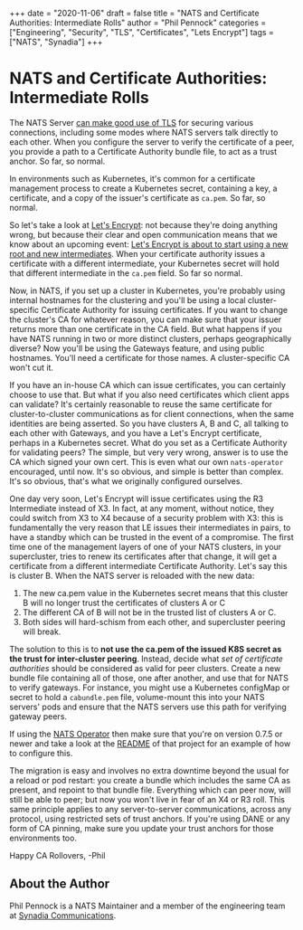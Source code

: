 +++ date = "2020-11-06" draft = false title = "NATS and Certificate Authorities: Intermediate Rolls" author = "Phil Pennock" categories = ["Engineering", "Security", "TLS", "Certificates", "Lets Encrypt"] tags = ["NATS", "Synadia"] +++


NATS and Certificate Authorities: Intermediate Rolls
====================================================

The NATS Server [can make good use of TLS](https://docs.nats.io/nats-server/configuration/securing_nats/tls)
for securing various connections, including some modes where NATS servers talk
directly to each other. When you configure the server to verify the certificate of a peer, you provide
a path to a Certificate Authority bundle file, to act as a trust anchor.  So
far, so normal.

In environments such as Kubernetes, it's common for a certificate management
process to create a Kubernetes secret, containing a key, a certificate, and a
copy of the issuer's certificate as `ca.pem`.  So far, so normal.

So let's take a look at
[Let's Encrypt](https://letsencrypt.org/):
not because they're doing anything wrong, but because their clear and open
communication means that we know about an upcoming event:
[Let's Encrypt is about to start using a new root and new intermediates](https://letsencrypt.org/2020/09/17/new-root-and-intermediates.html). When your certificate authority issues a certificate with a different
intermediate, your Kubernetes secret will hold that different intermediate in
the `ca.pem` field. So far so normal.

Now, in NATS, if you set up a cluster in Kubernetes, you're probably using
internal hostnames for the clustering and you'll be using a local
cluster-specific Certificate Authority for issuing certificates.  If you want
to change the cluster's CA for whatever reason, you can make sure that your
issuer returns more than one certificate in the CA field. But what happens if you have NATS running in two or more distinct clusters,
perhaps geographically diverse? Now you'll be using the Gateways feature, and using public hostnames.  You'll
need a certificate for those names.  A cluster-specific CA won't cut it.

If you have an in-house CA which can issue certificates, you can certainly
choose to use that.  But what if you also need certificates which client apps
can validate?  It's certainly reasonable to reuse the same certificate for
cluster-to-cluster communications as for client connections, when the same
identities are being asserted. So you have clusters A, B and C, all talking to each other with Gateways, and
you have a Let's Encrypt certificate, perhaps in a Kubernetes secret.  What do
you set as a Certificate Authority for validating peers? The simple, but very very wrong, answer is to use the CA which signed your own
cert.  This is even what our own `nats-operator` encouraged, until now.  It's
so obvious, and simple is better than complex.  It's so obvious, that's what
we originally configured ourselves.

One day very soon, Let's Encrypt will issue certificates using the R3
Intermediate instead of X3.  In fact, at any moment, without notice, they
could switch from X3 to X4 because of a security problem with X3: this is
fundamentally the very reason that LE issues their intermediates in pairs, to
have a standby which can be trusted in the event of a compromise. The first time one of the management layers of one of your NATS clusters, in your
supercluster, tries to renew its certificates after that change, it will get a
certificate from a different intermediate Certificate Authority.  Let's say
this is cluster B.  When the NATS server is reloaded with the new data:

 1. The new ca.pem value in the Kubernetes secret means that this cluster B
    will no longer trust the certificates of clusters A or C
 2. The different CA of B will not be in the trusted list of clusters A or C.
 3. Both sides will hard-schism from each other, and supercluster peering will
    break.

The solution to this is to **not use the ca.pem of the issued K8S secret as
the trust for inter-cluster peering**. Instead, decide what _set of certificate authorities_ should be considered as
valid for peer clusters.  Create a new bundle file containing all of those,
one after another, and use that for NATS to verify gateways. For instance, you might use a Kubernetes configMap or secret to hold a
`cabundle.pem` file, volume-mount this into your NATS servers' pods and ensure
that the NATS servers use this path for verifying gateway peers.

If using the
[NATS Operator](https://github.com/nats-io/nats-operator)
then make sure that you're on version 0.7.5 or newer and take a look at the
[README](https://github.com/nats-io/nats-operator#nats-operator) of that project for an example of how to configure this.

The migration is easy and involves no extra downtime beyond the usual for a
reload or pod restart: you create a bundle which includes the same CA as
present, and repoint to that bundle file.  Everything which can peer now, will
still be able to peer; but now you won't live in fear of an X4 or R3 roll. This same principle applies to any server-to-server communications, across any
protocol, using restricted sets of trust anchors.  If you're using DANE or any
form of CA pinning, make sure you update your trust anchors for those
environments too.

Happy CA Rollovers,
-Phil

## About the Author
Phil Pennock is a NATS Maintainer and a member of the engineering team at [Synadia Communications](https://synadia.com).
